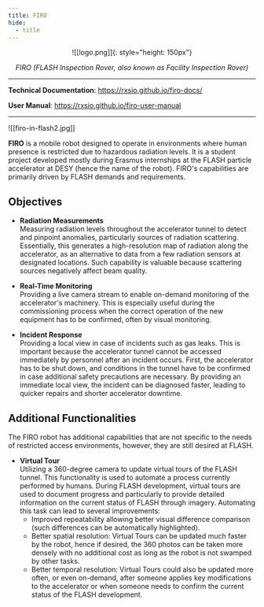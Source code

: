 ```yaml
---
title: FIRO
hide:
  - title
---
```


<style>
    .md-content .md-typeset h1 { display: none; }
</style>

<center>
    ![[logo.png]]{: style="height: 150px"}
</center>

<p align="center">
    <em>FIRO (FLASH Inspection Rover, also known as Facility Inspection Rover)</em>
</p>

---

**Technical Documentation**: <a href="https://rxsio.github.io/firo-docs/" target="_blank">https://rxsio.github.io/firo-docs/</a>

**User Manual**: <a href="https://rxsio.github.io/firo-user-manual" target="_blank">https://rxsio.github.io/firo-user-manual</a>

---

![[firo-in-flash2.jpg]]

**FIRO** is a mobile robot designed to operate in environments where human presence is restricted due to hazardous radiation levels. It is a student project developed mostly during Erasmus internships at the FLASH particle accelerator at DESY (hence the name of the robot). FIRO's capabilities are primarily driven by FLASH demands and requirements.

## Objectives

- **Radiation Measurements**  
  Measuring radiation levels throughout the accelerator tunnel to detect and pinpoint anomalies, particularly sources of radiation scattering. Essentially, this generates a high-resolution map of radiation along the accelerator, as an alternative to data from a few radiation sensors at designated locations. Such capability is valuable because scattering sources negatively affect beam quality.

- **Real-Time Monitoring**  
  Providing a live camera stream to enable on-demand monitoring of the accelerator's machinery. This is especially useful during the commissioning process when the correct operation of the new equipment has to be confirmed, often by visual monitoring.

- **Incident Response**  
  Providing a local view in case of incidents such as gas leaks. This is important because the accelerator tunnel cannot be accessed immediately by personnel after an incident occurs. First, the accelerator has to be shut down, and conditions in the tunnel have to be confirmed in case additional safety precautions are necessary. By providing an immediate local view, the incident can be diagnosed faster, leading to quicker repairs and shorter accelerator downtime.

## Additional Functionalities

The FIRO robot has additional capabilities that are not specific to the needs of restricted access environments, however, they are still desired at FLASH.  

- **Virtual Tour**  
  Utilizing a 360-degree camera to update virtual tours of the FLASH tunnel. This functionality is used to automate a process currently performed by humans. During FLASH development, virtual tours are used to document progress and particularly to provide detailed information on the current status of FLASH through imagery. Automating this task can lead to several improvements:  
  - Improved repeatability allowing better visual difference comparison (such differences can be automatically highlighted).  
  - Better spatial resolution: Virtual Tours can be updated much faster by the robot, hence if desired, the 360 photos can be taken more densely with no additional cost as long as the robot is not swamped by other tasks.  
  - Better temporal resolution: Virtual Tours could also be updated more often, or even on-demand, after someone applies key modifications to the accelerator or when someone needs to confirm the current status of the FLASH development.  
